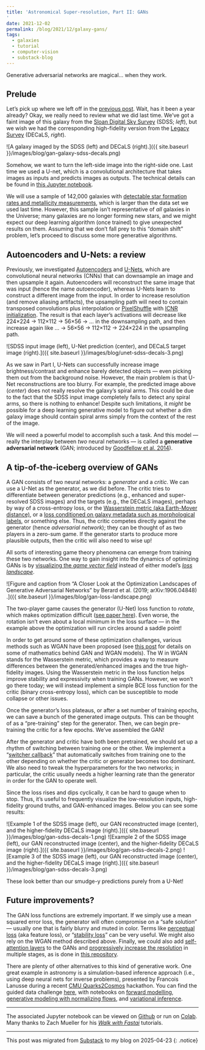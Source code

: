 ```yaml
---
title: 'Astronomical Super-resolution, Part II: GANs
'
date: 2021-12-02
permalink: /blog/2021/12/galaxy-gans/
tags:
  - galaxies
  - tutorial
  - computer-vision
  - substack-blog
---
```


Generative adversarial networks are magical... when they work.

## Prelude

Let’s pick up where we left off in the [previous post](https://jwuphysics.github.io/blog/2021/01/galaxy-unets/). Wait, has it been a year already? Okay, we really need to review what we did last time. We’ve got a faint image of this galaxy from the [Sloan Digital Sky Survey](https://www.sdss.org/) (SDSS; *left*), but we wish we had the corresponding high-fidelity version from the [Legacy Survey](https://www.legacysurvey.org/) (DECaLS, *right*).

![A galaxy imaged by the SDSS (left) and DECaLS (right).]({{ site.baseurl }}/images/blog/gan-galaxy-sdss-decals.png)

Somehow, we want to turn the left-side image into the right-side one. Last time we used a U-net, which is a convolutional architecture that takes images as inputs and predicts images as outputs. The technical details can be found in [this Jupyter notebook](https://gist.github.com/jwuphysics/6fa184d732f50e678a70bf4490638724).

We will use a sample of 142,000 galaxies with [detectable star formation rates and metallicity measurements](https://jwuphysics.github.io/blog/2020/05/exploring-galaxies-with-deep-learning/), which is larger than the data set we used last time. However, this sample isn’t representative of *all* galaxies in the Universe; many galaxies are no longer forming new stars, and we might expect our deep learning algorithm (once trained) to give unexpected results on them. Assuming that we don’t fall prey to this “domain shift” problem, let’s proceed to discuss some more generative algorithms.

## Autoencoders and U-Nets: a review

Previously, we investigated [Autoencoders](https://jwuphysics.github.io/blog/2020/12/galaxy-autoencoders/) and [U-Nets](https://jwuphysics.github.io/blog/2021/01/galaxy-unets/), which are convolutional neural networks (CNNs) that can downsample an image and then upsample it again. Autoencoders will reconstruct the same image that was input (hence the name *auto*encoder), whereas U-Nets learn to construct a different image from the input. In order to increase resolution (and remove aliasing artifacts), the upsampling path will need to contain transposed convolutions plus interpolation or [PixelShuffle](https://arxiv.org/abs/1609.05158) with [ICNR initialization](https://arxiv.org/abs/1707.02937). The result is that each layer’s activations will decrease like 224×224 → 112×112 → 56×56 → … in the downsampling path, and then increase again like … → 56×56 → 112×112 → 224×224 in the upsampling path.

![SDSS input image (left), U-Net prediction (center), and DECaLS target image (right).]({{ site.baseurl }}/images/blog/unet-sdss-decals-3.png)

As we saw in Part I, U-Nets can successfully increase image brightness/contrast and enhance barely detected objects — even picking them out from the background noise. However, the main problem is that U-Net reconstructions are too blurry. For example, the predicted image above (*center*) does not really resolve the galaxy’s spiral arms. This could be due to the fact that the SDSS input image completely fails to detect any spiral arms, so there is nothing to enhance! Despite such limitations, it *might* be possible for a deep learning generative model to figure out whether a dim galaxy image should contain spiral arms simply from the context of the rest of the image.

We will need a powerful model to accomplish such a task. And this model — really the interplay between *two* neural networks — is called a **generative adversarial network** (GAN; introduced by [Goodfellow et al. 2014](https://arxiv.org/abs/1406.2661)).

## A tip-of-the-iceberg overview of GANs

A GAN consists of two neural networks: a *generator* and a *critic*. We can use a U-Net as the generator, as we did before. The critic tries to differentiate between generator predictions (e.g., enhanced and super-resolved SDSS images) and the targets (e.g., the DECaLS images), perhaps by way of a cross-entropy loss, or the [Wasserstein metric (aka Earth-Mover distance)](https://arxiv.org/abs/1701.07875), or a [loss conditioned on galaxy metadata such as morphological labels](https://arxiv.org/abs/1411.1784), or something else. Thus, the critic competes directly against the generator (hence *adversarial network*); they can be thought of as two players in a zero-sum game. If the generator starts to produce more plausible outputs, then the critic will also need to wise up!

All sorts of interesting game theory phenomena can emerge from training these two networks. One way to gain insight into the dynamics of optimizing GANs is by [visualizing the *game vector field*](https://arxiv.org/abs/1705.10461) instead of either model’s [*loss landscape*](https://arxiv.org/abs/1705.10461).

![Figure and caption from “A Closer Look at the Optimization Landscapes of Generative Adversarial Networks” by Berard et al. (2019; arXiv:1906.04848) .]({{ site.baseurl }}/images/blog/gan-loss-landscape.png)

The two-player game causes the generator (U-Net) loss function to *rotate*, which makes optimization difficult ([see paper here](https://arxiv.org/abs/1906.04848)). Even worse, the rotation isn’t even about a local minimum in the loss surface — in the example above the optimization will run circles around a saddle point!

In order to get around some of these optimization challenges, various methods such as WGAN have been proposed (see [this post](https://lilianweng.github.io/lil-log/2017/08/20/from-GAN-to-WGAN.html#generative-adversarial-network-gan) for details on some of mathematics behind GAN and WGAN models). The W in WGAN stands for the Wasserstein metric, which provides a way to measure differences between the generated/enhanced images and the true high-fidelity images. Using the Wasserstein metric in the loss function helps improve stability and expressivity when training GANs. However, we won’t go there today; we will instead implement a simple BCE loss function for the critic (binary cross-entropy loss), which can be susceptible to mode collapse or other issues.

Once the generator’s loss plateaus, or after a set number of training epochs, we can save a bunch of the generated image outputs. This can be thought of as a “pre-training” step for the generator. Then, we can begin pre-training the critic for a few epochs. We’ve assembled the GAN!

After the generator and critic have both been pretrained, we should set up a rhythm of switching between training one or the other. We implement a “[switcher callback](https://github.com/fastai/fastai/blob/351f4b9314e2ea23684fb2e19235ee5c5ef8cbfd/fastai/vision/gan.py#L228)” that automatically switches from training one to the other depending on whether the critic or generator becomes too dominant. We also need to tweak the hyperparameters for the two networks; in particular, the critic usually needs a higher learning rate than the generator in order for the GAN to operate well.

Since the loss rises and dips cyclically, it can be hard to gauge when to stop. Thus, it’s useful to frequently visualize the low-resolution inputs, high-fidelity ground truths, and GAN-enhanced images. Below you can see some results:

![Example 1 of the SDSS image (left), our GAN reconstructed image (center), and the higher-fidelity DECaLS image (right).]({{ site.baseurl }}/images/blog/gan-sdss-decals-1.png)
![Example 2 of the SDSS image (left), our GAN reconstructed image (center), and the higher-fidelity DECaLS image (right).]({{ site.baseurl }}/images/blog/gan-sdss-decals-2.png)
![Example 3 of the SDSS image (left), our GAN reconstructed image (center), and the higher-fidelity DECaLS image (right).]({{ site.baseurl }}/images/blog/gan-sdss-decals-3.png)


These look better than our smudge-y predictions purely from a U-Net!

## Future improvements?

The GAN loss functions are extremely important. If we simply use a mean squared error loss, the generator will often compromise on a “safe solution” — usually one that is fairly blurry and muted in color. Terms like [perceptual loss](https://arxiv.org/abs/1603.08155) (aka feature loss), or “[stability loss](https://www.fast.ai/2019/05/03/decrappify/)” can be very useful. We might also rely on the WGAN method described above. Finally, we could also add [self-attention layers](https://arxiv.org/abs/1805.08318) to the GANs and [progressively increase the resolution](https://arxiv.org/pdf/1710.10196.pdf) in multiple stages, as is done in [this repository](https://github.com/vijishmadhavan/Light-Up).

There are plenty of other alternatives to this kind of generative work. One great example in astronomy is a simulation-based inference approach (i.e., using deep neural nets for inverse problems), presented by Francois Lanusse during a recent [CMU Quarks2Cosmos](https://events.mcs.cmu.edu/qtc2021/) hackathon. You can find the guided data challenge [here](https://github.com/EiffL/Quarks2CosmosDataChallenge), with notebooks on [forward modelling](https://github.com/EiffL/Quarks2CosmosDataChallenge/blob/main/notebooks/PartI-DifferentiableForwardModel.ipynb), [generative modeling with normalizing flows](https://github.com/EiffL/Quarks2CosmosDataChallenge/blob/main/notebooks/PartII-GenerativeModels-Solution.ipynb), and [variational inference](https://github.com/EiffL/Quarks2CosmosDataChallenge/blob/main/notebooks/PartIII-VariationalInference.ipynb).

---

The associated Jupyter notebook can be viewed on [Github](https://gist.github.com/jwuphysics/6fa184d732f50e678a70bf4490638724) or run on [Colab](https://colab.research.google.com/gist/jwuphysics/6fa184d732f50e678a70bf4490638724/astronomical-unet-gans.ipynb). Many thanks to Zach Mueller for his [*Walk with Fastai*](https://walkwithfastai.com/Super_Resolution) tutorials.

---

This post was migrated from [Substack](https://jwuphysics.substack.com/p/gans) to my blog on 2025-04-23
{: .notice}
